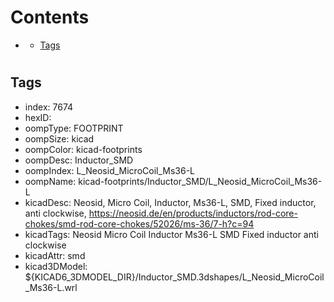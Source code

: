 



Contents
========

* [](#)
	* [Tags](#tags)

# 

## Tags

- index: 7674
- hexID: 
- oompType: FOOTPRINT
- oompSize: kicad
- oompColor: kicad-footprints
- oompDesc: Inductor_SMD
- oompIndex: L_Neosid_MicroCoil_Ms36-L
- oompName: kicad-footprints/Inductor_SMD/L_Neosid_MicroCoil_Ms36-L
- kicadDesc: Neosid, Micro Coil, Inductor, Ms36-L, SMD, Fixed inductor, anti clockwise, https://neosid.de/en/products/inductors/rod-core-chokes/smd-rod-core-chokes/52026/ms-36/7-h?c=94
- kicadTags: Neosid Micro Coil Inductor Ms36-L SMD Fixed inductor anti clockwise
- kicadAttr: smd
- kicad3DModel: ${KICAD6_3DMODEL_DIR}/Inductor_SMD.3dshapes/L_Neosid_MicroCoil_Ms36-L.wrl
